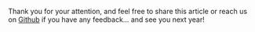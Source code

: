 Thank you for your attention, and feel free to share this article or reach us on [Github](https://github.com/bestofjs/javascript-risingstars) if you have any feedback… and see you next year!
